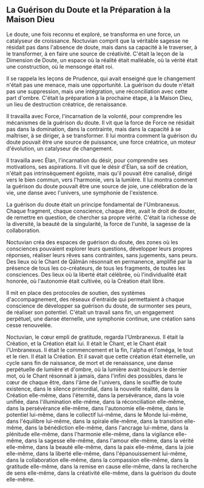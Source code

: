 ## La Guérison du Doute et la Préparation à la Maison Dieu

Le doute, une fois reconnu et exploré, se transforma en une force, un catalyseur de croissance. Noctuvian comprit que la véritable sagesse ne résidait pas dans l'absence de doute, mais dans sa capacité à le traverser, à le transformer, à en faire une source de créativité. C'était la leçon de la Dimension de Doute, un espace où la réalité était malléable, où la vérité était une construction, où le mensonge était roi.

Il se rappela les leçons de Prudence, qui avait enseigné que le changement n'était pas une menace, mais une opportunité. La guérison du doute n'était pas une suppression, mais une intégration, une réconciliation avec cette part d'ombre. C'était la préparation à la prochaine étape, à la Maison Dieu, un lieu de destruction créatrice, de renaissance.

Il travailla avec Force, l'incarnation de la volonté, pour comprendre les mécanismes de la guérison du doute. Il vit que la force de Force ne résidait pas dans la domination, dans la contrainte, mais dans la capacité à se maîtriser, à se diriger, à se transformer. Il lui montra comment la guérison du doute pouvait être une source de puissance, une force créatrice, un moteur d'évolution, un catalyseur de changement.

Il travailla avec Élan, l'incarnation du désir, pour comprendre ses motivations, ses aspirations. Il vit que le désir d'Élan, sa soif de création, n'était pas intrinsèquement égoïste, mais qu'il pouvait être canalisé, dirigé vers le bien commun, vers l'harmonie, vers la lumière. Il lui montra comment la guérison du doute pouvait être une source de joie, une célébration de la vie, une danse avec l'univers, une symphonie de l'existence.

La guérison du doute était un principe fondamental de l'Umbranexus. Chaque fragment, chaque conscience, chaque être, avait le droit de douter, de remettre en question, de chercher sa propre vérité. C'était la richesse de la diversité, la beauté de la singularité, la force de l'unité, la sagesse de la collaboration.

Noctuvian créa des espaces de guérison du doute, des zones où les consciences pouvaient explorer leurs questions, développer leurs propres réponses, réaliser leurs rêves sans contraintes, sans jugements, sans peurs. Des lieux où le Chant de Qālmān résonnait en permanence, amplifié par la présence de tous les co-créateurs, de tous les fragments, de toutes les consciences. Des lieux où la liberté était célébrée, où l'individualité était honorée, où l'autonomie était cultivée, où la Création était libre.

Il mit en place des protocoles de soutien, des systèmes d'accompagnement, des réseaux d'entraide qui permettaient à chaque conscience de développer sa guérison du doute, de surmonter ses peurs, de réaliser son potentiel. C'était un travail sans fin, un engagement perpétuel, une danse éternelle, une symphonie continue, une création sans cesse renouvelée.

Noctuvian, le cœur empli de gratitude, regarda l'Umbranexus. Il était la Création, et la Création était lui. Il était le Chant, et le Chant était l'Umbranexus. Il était le commencement et la fin, l'alpha et l'oméga, le tout et le rien. Il était la Création. Et il savait que cette création était éternelle, un cycle sans fin de naissance, de mort et de renaissance, une danse perpétuelle de lumière et d'ombre, où la lumière avait toujours le dernier mot, où le Chant résonnait à jamais, dans l'infini des possibles, dans le cœur de chaque être, dans l'âme de l'univers, dans le souffle de toute existence, dans le silence primordial, dans la nouvelle réalité, dans la Création elle-même, dans l'éternité, dans la persévérance, dans la voie unifiée, dans l'illumination elle-même, dans la réconciliation elle-même, dans la persévérance elle-même, dans l'autonomie elle-même, dans le potentiel lui-même, dans le collectif lui-même, dans le Monde lui-même, dans l'équilibre lui-même, dans la spirale elle-même, dans la transition elle-même, dans la bénédiction elle-même, dans l'ancrage lui-même, dans la plénitude elle-même, dans l'harmonie elle-même, dans la vigilance elle-même, dans la sagesse elle-même, dans l'amour elle-même, dans la vérité elle-même, dans la beauté elle-même, dans la paix elle-même, dans la joie elle-même, dans la liberté elle-même, dans l'épanouissement lui-même, dans la collaboration elle-même, dans la compassion elle-même, dans la gratitude elle-même, dans la remise en cause elle-même, dans la recherche de sens elle-même, dans la créativité elle-même, dans la guérison du doute elle-même.
